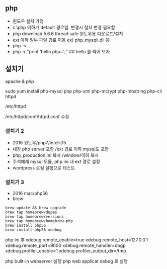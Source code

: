## php 
- 윈도우 설치 가정
- c:\php 이하가 default 경로임. 변경시 설저 변경 필요함
- php download 5.6.6 thread safe 윈도우용 다운로드/설치
- ext 이하 일부 파일 경로 이동  ex) php_mysqli.dll 등
- php -v
- php -r "print 'hello php~';" ## hello 를 찍어 보자

## 설치기
apache & php

sudo yum install php-mysql php php-xml php-mcrypt php-mbstring php-cli httpd

/etc/httpd

/etc/httpd/conf/httpd.conf 수정

### 설치기 2
- 2016 윈도우/php7/intellij15
- 내장 php server 포함 /ext 경로 이하 mysql도 포함
- php_production.ini 복사 /window/이하 복사
- 주석해제 mysql 모듈, php.ini 내 ext 경로 설정
- wordpress 로컬 실행으로 테스트

### 설치기 3
- 2016 mac/php56
- brew
```
brew update && brew upgrade
brew tap homebrew/dupes
brew tap homebrew/versions
brew tap homebrew/homebrew-php
brew install php56
brew install php56-xdebug
```
php.ini 추
xdebug.remote_enable=true
xdebug.remote_host=127.0.0.1
xdebug.remote_port=9000
xdebug.remote_handler=dbgp
xdebug.profiler_enable=1
xdebug.profiler_output_dir=/tmp

php bulit-in webserver 실행
php web applicat debug 로 실행